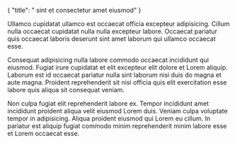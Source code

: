 {
  "title": " sint et consectetur amet eiusmod"
}

Ullamco cupidatat ullamco est occaecat officia excepteur adipisicing. Cillum nulla occaecat cupidatat nulla nulla excepteur labore. Occaecat pariatur quis occaecat laboris deserunt sint amet laborum qui ullamco occaecat esse.

Consequat adipisicing nulla labore commodo occaecat incididunt qui eiusmod. Fugiat irure cupidatat et elit excepteur elit dolore et Lorem aliquip. Laborum est id occaecat pariatur nulla sint laborum nisi duis do magna et aute magna. Proident reprehenderit sit nisi officia quis elit exercitation esse labore quis aliqua sit consequat veniam.

Non culpa fugiat elit reprehenderit labore ex. Tempor incididunt amet incididunt proident aliqua velit eiusmod Lorem duis. Veniam culpa voluptate tempor in adipisicing. Aliqua proident eiusmod qui Lorem eu cillum. In pariatur est aliquip fugiat commodo minim reprehenderit minim labore esse et Lorem occaecat esse.